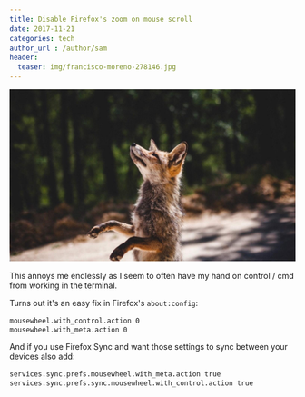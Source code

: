 ```yaml
---
title: Disable Firefox's zoom on mouse scroll
date: 2017-11-21
categories: tech
author_url : /author/sam
header:
  teaser: img/francisco-moreno-278146.jpg
---
```


![](/img/francisco-moreno-278146.jpg)

This annoys me endlessly as I seem to often have my hand on control / cmd from working in the terminal.

Turns out it's an easy fix in Firefox's `about:config`:

```
mousewheel.with_control.action 0
mousewheel.with_meta.action 0
```

And if you use Firefox Sync and want those settings to sync between your devices also add:

```
services.sync.prefs.mousewheel.with_meta.action true
services.sync.prefs.sync.mousewheel.with_control.action true
```
